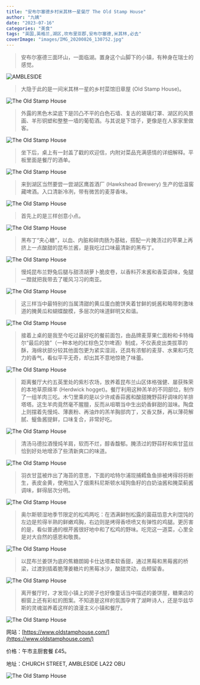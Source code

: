 ```yaml
---
title: "安布尔塞德乡村米其林一星餐厅 The Old Stamp House"
author: "九姨"
date: "2023-07-16"
categories: "美食"
tags: "英国,英格兰,湖区,坎布里亚郡,安布尔塞德,米其林,必去"
coverImage: "images/IMG_20200826_130752.jpg"
---
```


>安布尔塞德三面环山，一面临湖。置身这个山脚下的小镇，有种身在瑞士的感觉。

![AMBLESIDE](images/IMG_20200824_160705.jpg)

>大隐于此的是一间米其林一星的乡村菜馆旧章屋 (Old Stamp House)。

![The Old Stamp House](images/IMG_20200826_122521.jpg)

>外露的黑色木梁底下是凹凸不平的白色石墙、复古的玻璃灯罩、湖区的风景画、羊形铜塑和整整一墙的葡萄酒。与其说是下馆子，更像是在人家家里做客。

![The Old Stamp House](images/IMG_20200826_131653.jpg)

>坐下后，桌上有一封盖了戳的欢迎信，内附对菜品充满感情的详细解释。平板里面是餐厅的酒单。

![The Old Stamp House](images/IMG_20200826_122720.jpg)

>来到湖区当然要尝一尝湖区鹰首酒厂 (Hawkshead Brewery) 生产的低温窖藏啤酒。入口清新冷冽，带有微苦的麦芽香味。

![The Old Stamp House](images/IMG_20200826_123701.jpg)

>首先上的是三样创意小点。

![The Old Stamp House](images/IMG_20200826_123906.jpg)

>黑布丁“夹心糖”，以血、内脏和碎肉肠为基础，搭配一片腌渍过的苹果上再挤上一点酸甜的昆布兰酱，是我吃过口味最清新的黑布丁。

![The Old Stamp House](images/IMG_20200826_123927.jpg)

>慢炖昆布兰野兔后腿与甜渍胡萝卜脆皮卷，以香料芥末酱和香菜调味，兔腿一蹬就把我带去了暖风习习的南亚。

![The Old Stamp House](images/IMG_20200826_123939.jpg)

>这三样当中最特别的当属清甜的黄瓜蛋白脆饼夹着甘鲜的蚝酱和略带刺激味道的腌黄瓜和蝴蝶酸模，多层次的味道鲜明又和谐。

![The Old Stamp House](images/IMG_20200826_123950.jpg)

>接着上桌的是我至今吃过最好吃的餐前面包，由品牌麦芽果仁面粉和卡特梅尔“最后的狼”（一种本地的红棕色艾尔啤酒）制成，不仅表皮出类拔萃的酥，海绵状部分较其他面包更为紧实湿润，还具有浓郁的麦芽、水果和巧克力的香气，看似平平无奇，却出其不意地惊艳了味蕾。

![The Old Stamp House](images/IMG_20200826_125629.jpg)

>距离餐厅大约五英里处的紫杉农场，放养着昆布兰山区体格强健、屡获殊荣的本地草原绵羊 (Herdwick hogget)。餐厅利用这种羔羊的不同部位，制作了一组羊肉三吃。木勺里乘的是以少许咸香蒜酱和酸甜腌野蒜籽调味的羊排塔塔。这生羊肉竟然毫不腥膻，反而从咀嚼当中生出奶香鲜甜的滋味。陶盘上则摆着先慢炖、薄裹粉、再油炸的羔羊胸部肉丁，又香又酥，再以薄荷解腻、鳀鱼酱提鲜，口味复合，非常好吃。

![The Old Stamp House](images/IMG_20200826_130752.jpg)

>清汤马德拉酒慢炖羊肩，软而不烂，醇香馥郁。腌渍过的野蒜籽和紫甘蓝丝恰到好处地增添了些清新爽口的味道。

![The Old Stamp House](images/IMG_20200826_130737.jpg)

>羽衣甘蓝被炸出了海苔的意思，下面的哈特尔浦现捕鳕鱼鱼排被烤得将将断生，表皮金黄，使用加入了烟熏科尼斯顿水域狗鱼籽的白奶油酱和腌菜蓟酱调味，鲜得层次分明。

![The Old Stamp House](images/IMG_20200826_133106.jpg)

>奥尔斯顿湿地季节限定的松鸡两吃：在洒满鲜刨松露的菌菇馅意大利馄饨的左边是煎得半熟的鲜嫩鸡胸，右边则是烤得香喷喷又有弹性的鸡腿。更厉害的是，看似普通的根芹酱很好地中和了松鸡的野味。吃完这一道菜，心里全是对大自然的感恩和敬畏。

![The Old Stamp House](images/IMG_20200826_135834.jpg)

>以昆布兰姜饼为底的焦糖朗姆卡仕达塔柔软香甜，通过黑莓和黑莓酱的桥梁，过渡到插着脆薄姜糖片的黑莓冰沙，酸甜灵动，齿颊留香。

![The Old Stamp House](images/IMG_20200826_143143.jpg)

>离开餐厅时，才发现小镇上的房子也好像童话当中描述的姜饼屋，糖果店的橱窗上还有彩虹的图案。不知道是这样的氛围孕育了湖畔诗人，还是华兹华斯的灵魂滋养着这样的浪漫主义小镇和餐厅。

![The Old Stamp House](images/IMG_20200826_122453.jpg)


网站：[https://www.oldstamphouse.com/](https://www.oldstamphouse.com/)

价格：午市主厨套餐 £45。

地址：CHURCH STREET, AMBLESIDE LA22 OBU

![The Old Stamp House](images/oldstamp.jpg)